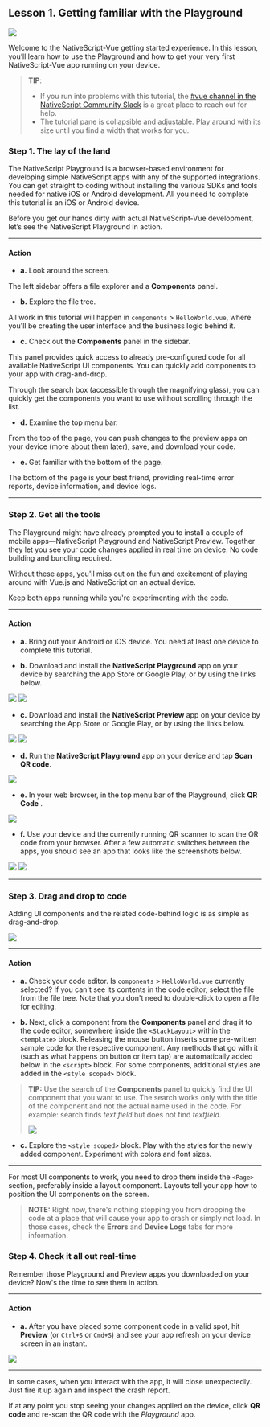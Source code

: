 ## Lesson 1. Getting familiar with the Playground

![](images/nativescript-logo.png)

Welcome to the NativeScript-Vue getting started experience. In this lesson, you’ll learn how to use the Playground and how to get your very first NativeScript-Vue app running on your device.

> **TIP**:
> * If you run into problems with this tutorial, the [#vue channel in the NativeScript Community Slack](https://www.nativescript.org/slack-invitation-form) is a great place to reach out for help.
> * Thе tutorial pane is collapsible and adjustable. Play around with its size until you find a width that works for you.

### Step 1. The lay of the land

The NativeScript Playground is a browser-based environment for developing simple NativeScript apps with any of the supported integrations. You can get straight to coding without installing the various SDKs and tools needed for native iOS or Android development. All you need to complete this tutorial is an iOS or Android device.

Before you get our hands dirty with actual NativeScript-Vue development, let’s see the NativeScript Playground in action.

<hr data-action="start" />

#### Action

* **а.** Look around the screen.

The left sidebar offers a file explorer and a **Components** panel. 

* **b.** Explore the file tree.

All work in this tutorial will happen in `components` > `HelloWorld.vue`, where you'll be creating the user interface and the business logic behind it.

* **c.** Check out the **Components** panel in the sidebar.

This panel provides quick access to already pre-configured code for all available NativeScript UI components. You can quickly add components to your app with drag-and-drop.

Through the search box (accessible through the magnifying glass), you can quickly get the components you want to use without scrolling through the list.

* **d.** Examine the top menu bar.

From the top of the page, you can push changes to the preview apps on your device (more about them later), save, and download your code.

* **e.** Get familiar with the bottom of the page.

The bottom of the page is your best friend, providing real-time error reports, device information, and device logs.

<hr data-action="end" />

### Step 2. Get all the tools

 The Playground might have already prompted you to install a couple of mobile apps&mdash;NativeScript Playground and NativeScript Preview. Together they let you see your code changes applied in real time on device. No code building and bundling required.

Without these apps, you'll miss out on the fun and excitement of playing around with Vue.js and NativeScript on an actual device.

Keep both apps running while you're experimenting with the code.

<hr data-action="start" />

#### Action

* **a.** Bring out your Android or iOS device. You need at least one device to complete this tutorial.

* **b.** Download and install the **NativeScript Playground** app on your device by searching the App Store or Google Play, or by using the links below.

[![](images/app-store.png)](https://itunes.apple.com/us/app/nativescript-playground/id1263543946?mt=8&ls=1)
[![](images/google-play.png)](https://play.google.com/store/apps/details?id=org.nativescript.play)

* **c.** Download and install the **NativeScript Preview** app on your device by searching the App Store or Google Play, or by using the links below.

[![](images/app-store.png)](https://itunes.apple.com/us/app/nativescript-preview/id1264484702?mt=8)
[![](images/google-play.png)](https://play.google.com/store/apps/details?id=org.nativescript.preview)

* **d.** Run the **NativeScript Playground** app on your device and tap **Scan QR code**.

![](images/scan-qr-code.png)

* **e.** In your web browser, in the top menu bar of the Playground, click **QR Code** .

![](images/generate-qr-code.png)

* **f.** Use your device and the currently running QR scanner to scan the QR code from your browser. After a few automatic switches between the apps, you should see an app that looks like the screenshots below.

![](images/ios-1.png)
![](images/android-1.png)

<hr data-action="end" />

### Step 3. Drag and drop to code

Adding UI components and the related code-behind logic is as simple as drag-and-drop.

![](images/playground-drag-and-drop.gif)

<hr data-action="start" />

#### Action

* **a.** Check your code editor. Is `components` > `HelloWorld.vue` currently selected? If you can't see its contents in the code editor, select the file from the file tree. Note that you don't need to double-click to open a file for editing.

* **b.** Next, click a component from the **Components** panel and drag it to the code editor, somewhere inside the `<StackLayout>` within the `<template>` block. Releasing the mouse button inserts some pre-written sample code for the respective component. Any methods that go with it (such as what happens on button or item tap) are automatically added below in the `<script>` block. For some components, additional styles are added in the `<style scoped>` block.

> **TIP:** Use the search of the **Components** panel to quickly find the UI component that you want to use. The search works only with the title of the component and not the actual name used in the code. For example: search finds *text field* but does not find *textfield*.
>
> ![](images/playground-component-search.gif)

* **c.** Explore the `<style scoped>` block. Play with the styles for the newly added component. Experiment with colors and font sizes.

<hr data-action="end" />

For most UI components to work, you need to drop them inside the `<Page>` section, preferably inside a layout component. Layouts tell your app how to position the UI components on the screen.

> **NOTE:** Right now, there's nothing stopping you from dropping the code at a place that will cause your app to crash or simply not load. In those cases, check the **Errors** and **Device Logs** tabs for more information.

### Step 4. Check it all out real-time

Remember those Playground and Preview apps you downloaded on your device? Now's the time to see them in action.

<hr data-action="start" />

#### Action

* **a.** After you have placed some component code in a valid spot, hit **Preview** (or `Ctrl+S` or `Cmd+S`) and see your app refresh on your device screen in an instant.

![](images/playground-preview.gif)

<hr data-action="end" />

In some cases, when you interact with the app, it will close unexpectedly. Just fire it up again and inspect the crash report. 

If at any point you stop seeing your changes applied on the device, click **QR code** and re-scan the QR code with the *Playground* app.
